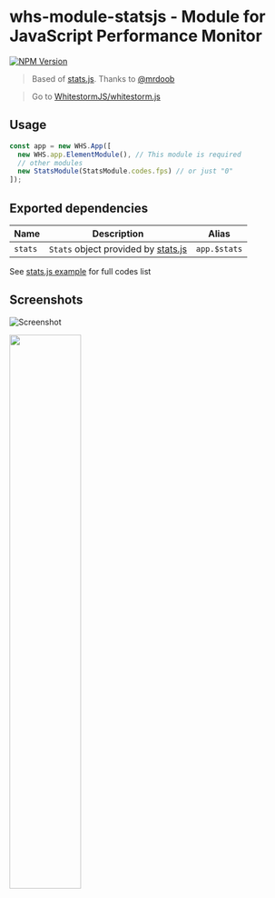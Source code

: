 # whs-module-statsjs - Module for JavaScript Performance Monitor
[![NPM Version](https://img.shields.io/npm/v/whs-module-statsjs.svg?style=flat-square)](https://www.npmjs.com/package/whs-module-statsjs)
> Based of [stats.js](https://github.com/mrdoob/stats.js). Thanks to [@mrdoob](https://github.com/mrdoob) 

> Go to [WhitestormJS/whitestorm.js](https://github.com/WhitestormJS/whitestorm.js)

## Usage

```javascript
const app = new WHS.App([
  new WHS.app.ElementModule(), // This module is required
  // other modules
  new StatsModule(StatsModule.codes.fps) // or just "0"
]);
```

## Exported dependencies

Name    | Description                                                              | Alias
--------|--------------------------------------------------------------------------|------
`stats` | `Stats` object provided by [stats.js](https://github.com/mrdoob/stats.js)| `app.$stats`

See [stats.js example](https://github.com/mrdoob/stats.js#usage) for full codes list

## Screenshots

![Screenshot](http://i.imgur.com/TMUoJ88.png)

<img src="http://i.imgur.com/i4A4FIp.png" width="50%" />
